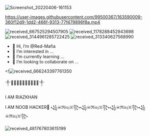 ![Screenshot_20220406-161153](https://user-images.githubusercontent.com/99500367/163589844-5eb8c2f9-24f9-4888-9a50-c0544d1dd09a.png)


https://user-images.githubusercontent.com/99500367/163590009-360f12d9-1dd2-466f-9313-77f479896f8a.mp4

![received_667525294507905](https://user-images.githubusercontent.com/99500367/163590066-8a20e48f-7982-4084-8a37-f972aeb24d58.jpeg)
![received_1178288452943698](https://user-images.githubusercontent.com/99500367/163590104-ac10bd77-d150-43bc-8058-1ee52fb81925.jpeg)
![received_3144961285722425](https://user-images.githubusercontent.com/99500367/163590108-edbd016d-b45a-4596-90a7-8532ea909572.jpeg)
![received_313340627568990](https://user-images.githubusercontent.com/99500367/163590111-1288b6d8-d4b6-41fd-970b-b62d8a60b52e.gif)
- 👋 Hi, I’m @Red-Mafia
- 👀 I’m interested in ...
- 🌱 I’m currently learning ...
- 💞️ I’m looking to collaborate on ...


<!![received_666243397761350](https://user-images.githubusercontent.com/99500367/163591012-b0bb8cab-573c-439e-add0-1cb335fce75b.jpeg)



༒🔺🔺🔺🔺🔺🔺🔺🔺🔺🔺༒

I AM RIAZKHAN

I AM NOOB HACKER🥴
꧁☠ℜ𝔦𝔞𝔷☠️꧂꧁☠ℜ𝔦𝔞𝔷☠️꧂꧁☠ℜ𝔦𝔞𝔷☠️꧂꧁☠ℜ𝔦𝔞𝔷☠️꧂

![received_481767803615199](https://user-images.githubusercontent.com/99500367/163590616-f61983b6-ce3f-4f57-9371-dc2c6cb0dcc2.jpeg)
